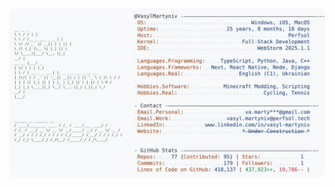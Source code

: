 <a href="https://github.com/VasylMartyniv/VasylMartyniv">
  <picture>
    <source media="(prefers-color-scheme: dark)" srcset="https://raw.githubusercontent.com/VasylMartyniv/VasylMartyniv/main/dark_mode.svg">
    <img alt="Vasyl Martyniv's GitHub Profile README" src="https://raw.githubusercontent.com/VasylMartyniv/VasylMartyniv/main/light_mode.svg">
  </picture>
</a>
